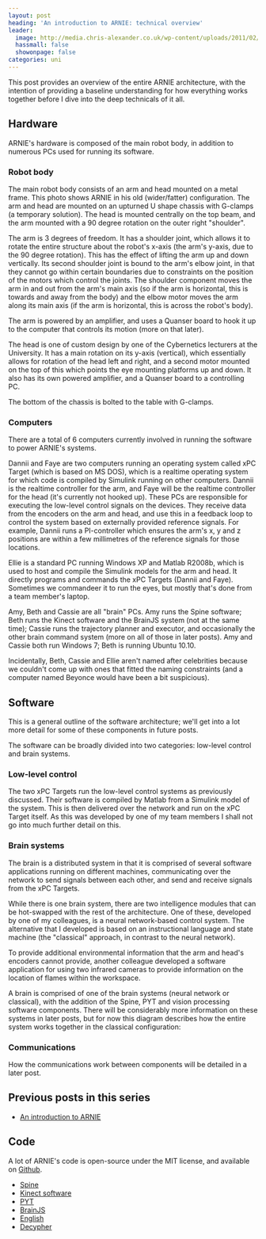 ```yaml
---
layout: post
heading: 'An introduction to ARNIE: technical overview'
leader:
  image: http://media.chris-alexander.co.uk/wp-content/uploads/2011/02/arnie_nude.jpg
  hassmall: false
  showonpage: false
categories: uni
---
```


This post provides an overview of the entire ARNIE architecture, with the intention of providing a baseline understanding for how everything works together before I dive into the deep technicals of it all.

## Hardware

ARNIE's hardware is composed of the main robot body, in addition to numerous PCs used for running its software.

### Robot body

The main robot body consists of an arm and head mounted on a metal frame. This photo shows ARNIE in his old (wider/fatter) configuration. The arm and head are mounted on an upturned U shape chassis with G-clamps (a temporary solution). The head is mounted centrally on the top beam, and the arm mounted with a 90 degree rotation on the outer right "shoulder".

<!-- Replace missing image from http://media.chris-alexander.co.uk/wp-content/uploads/2011/02/arnie_nude.jpg -->

The arm is 3 degrees of freedom. It has a shoulder joint, which allows it to rotate the entire structure about the robot's x-axis (the arm's y-axis, due to the 90 degree rotation). This has the effect of lifting the arm up and down vertically. Its second shoulder joint is bound to the arm's elbow joint, in that they cannot go within certain boundaries due to constraints on the position of the motors which control the joints. The shoulder component moves the arm in and out from the arm's main axis (so if the arm is horizontal, this is towards and away from the body) and the elbow motor moves the arm along its main axis (if the arm is horizontal, this is across the robot's body).

The arm is powered by an amplifier, and uses a Quanser board to hook it up to the computer that controls its motion (more on that later).

The head is one of custom design by one of the Cybernetics lecturers at the University. It has a main rotation on its y-axis (vertical), which essentially allows for rotation of the head left and right, and a second motor mounted on the top of this which points the eye mounting platforms up and down. It also has its own powered amplifier, and a Quanser board to a controlling PC.

The bottom of the chassis is bolted to the table with G-clamps.

### Computers

There are a total of 6 computers currently involved in running the software to power ARNIE's systems.

Dannii and Faye are two computers running an operating system called xPC Target (which is based on MS DOS), which is a realtime operating system for which code is compiled by Simulink running on other computers. Dannii is the realtime controller for the arm, and Faye will be the realtime controller for the head (it's currently not hooked up). These PCs are responsible for executing the low-level control signals on the devices. They receive data from the encoders on the arm and head, and use this in a feedback loop to control the system based on externally provided reference signals. For example, Dannii runs a PI-controller which ensures the arm's x, y and z positions are within a few millimetres of the reference signals for those locations.

<!-- Replace missing image from http://media.chris-alexander.co.uk/wp-content/uploads/2011/02/dannii.jpg -->

<!-- Replace missing image from http://media.chris-alexander.co.uk/wp-content/uploads/2011/02/faye.jpg -->

Ellie is a standard PC running Windows XP and Matlab R2008b, which is used to host and compile the Simulink models for the arm and head. It directly programs and commands the xPC Targets (Dannii and Faye). Sometimes we commandeer it to run the eyes, but mostly that's done from a team member's laptop.

Amy, Beth and Cassie are all "brain" PCs. Amy runs the Spine software; Beth runs the Kinect software and the BrainJS system (not at the same time); Cassie runs the trajectory planner and executor, and occasionally the other brain command system (more on all of those in later posts). Amy and Cassie both run Windows 7; Beth is running Ubuntu 10.10.

<!-- Replace missing image from http://media.chris-alexander.co.uk/wp-content/uploads/2011/02/amy.jpg -->

Incidentally, Beth, Cassie and Ellie aren't named after celebrities because we couldn't come up with ones that fitted the naming constraints (and a computer named Beyonce would have been a bit suspicious).

## Software

This is a general outline of the software architecture; we'll get into a lot more detail for some of these components in future posts.

The software can be broadly divided into two categories: low-level control and brain systems.

### Low-level control

The two xPC Targets run the low-level control systems as previously discussed. Their software is compiled by Matlab from a Simulink model of the system. This is then delivered over the network and run on the xPC Target itself. As this was developed by one of my team members I shall not go into much further detail on this.

### Brain systems

The brain is a distributed system in that it is comprised of several software applications running on different machines, communicating over the network to send signals between each other, and send and receive signals from the xPC Targets.

While there is one brain system, there are two intelligence modules that can be hot-swapped with the rest of the architecture. One of these, developed by one of my colleagues, is a neural network-based control system. The alternative that I developed is based on an instructional language and state machine (the "classical" approach, in contrast to the neural network).

To provide additional environmental information that the arm and head's encoders cannot provide, another colleague developed a software application for using two infrared cameras to provide information on the location of flames within the workspace.

A brain is comprised of one of the brain systems (neural network or classical), with the addition of the Spine, PYT and vision processing software components. There will be considerably more information on these systems in later posts, but for now this diagram describes how the entire system works together in the classical configuration:

<!-- Replace missing image from http://media.chris-alexander.co.uk/wp-content/uploads/2011/03/CommsRoutes.png -->

### Communications

How the communications work between components will be detailed in a later post.

## Previous posts in this series

* [An introduction to ARNIE](/on-engineering/uni/an-introduction-to-arnie/)

## Code

A lot of ARNIE's code is open-source under the MIT license, and available on [Github](https://github.com/arnie-robot).

* [Spine](https://github.com/arnie-robot/Spine)
* [Kinect software](https://github.com/chrisalexander/libfreenect)
* [PYT](https://github.com/arnie-robot/PYT)
* [BrainJS](https://github.com/arnie-robot/BrainJS)
* [English](https://github.com/arnie-robot/English)
* [Decypher](https://github.com/arnie-robot/Decypher)

 
